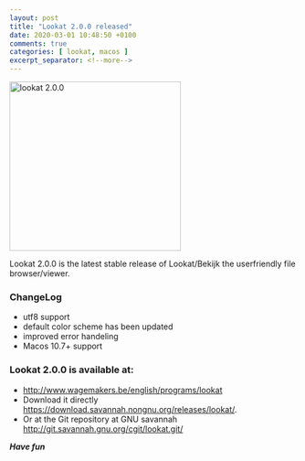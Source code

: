 ```yaml
---
layout: post
title: "Lookat 2.0.0 released"
date: 2020-03-01 10:48:50 +0100
comments: true
categories: [ lookat, macos ] 
excerpt_separator: <!--more-->
---
```


<a href="{{ '/images/lookat/lookat_2_0_0.png' | remove_first:'/' | absolute_url }}"><img src="{{ '/images/lookat/lookat_2_0_0.png' | remove_first:'/' | absolute_url }}" class="right" width="300" height="296" alt="lookat 2.0.0" /> </a>

Lookat 2.0.0 is the latest stable release of Lookat/Bekijk the userfriendly file browser/viewer.

### ChangeLog

 * utf8 support
 * default color scheme has been updated
 * improved error handeling
 * Macos 10.7+ support
<!--more-->


### Lookat 2.0.0 is available at: 

* <a href="http://www.wagemakers.be/english/programs/lookat">http://www.wagemakers.be/english/programs/lookat</a> 
* Download it directly <a href="https://download.savannah.nongnu.org/releases/lookat/">https://download.savannah.nongnu.org/releases/lookat/</a>.
* Or at the Git repository at GNU savannah <a href="http://git.savannah.gnu.org/cgit/lookat.git/">http://git.savannah.gnu.org/cgit/lookat.git/</a>

***Have fun***



